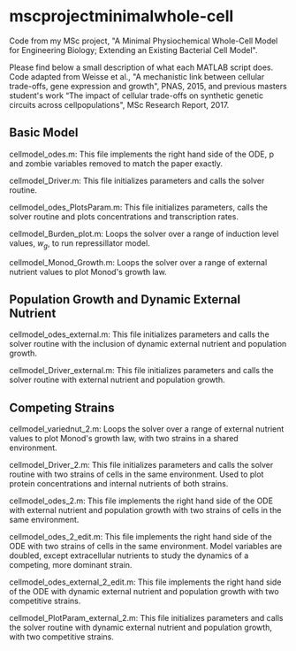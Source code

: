 # mscprojectminimalwhole-cell
Code from my MSc project, "A Minimal Physiochemical Whole-Cell Model for Engineering Biology; Extending an Existing Bacterial Cell Model". 

Please find below a small description of what each MATLAB script does.
Code adapted from Weisse et al., "A mechanistic link between cellular trade-offs, gene expression and growth", PNAS, 2015, and previous masters student's work “The impact of cellular trade-offs on synthetic genetic circuits across cellpopulations", MSc Research Report, 2017.

## Basic Model

cellmodel_odes.m: This file implements the right hand side of the ODE, p and zombie variables removed to match the paper exactly.

cellmodel_Driver.m: This file initializes parameters and calls the solver routine.

cellmodel_odes_PlotsParam.m: This file initializes parameters, calls the solver routine and plots concentrations and transcription rates.

cellmodel_Burden_plot.m: Loops the solver over a range of induction level values, $w_g$, to run repressillator model. 

cellmodel_Monod_Growth.m: Loops the solver over a range of external nutrient values to plot Monod's growth law.


## Population Growth and Dynamic External Nutrient

cellmodel_odes_external.m: This file initializes parameters and calls the solver routine with the inclusion of dynamic external nutrient and population growth. 

cellmodel_Driver_external.m: This file initializes parameters and calls the solver routine with external nutrient and population growth.


## Competing Strains

cellmodel_variednut_2.m: Loops the solver over a range of external nutrient values to plot Monod's growth law, with two strains in a shared environment.


cellmodel_Driver_2.m: This file initializes parameters and calls the solver routine with two strains of cells in the same environment. Used to plot protein concentrations and internal nutrients of both strains.

cellmodel_odes_2.m: This file implements the right hand side of the ODE with external nutrient and population growth with two strains of cells in the same environment.

cellmodel_odes_2_edit.m: This file implements the right hand side of the ODE with two strains of cells in the same environment. Model variables are doubled, except extracellular nutrients to study the dynamics of a competing, more dominant strain.

cellmodel_odes_external_2_edit.m: This file implements the right hand side of the ODE with dynamic external nutrient and population growth with two competitive strains.

cellmodel_PlotParam_external_2.m: This file initializes parameters and calls the solver routine with dynamic external nutrient and population growth, with two competitive strains.
